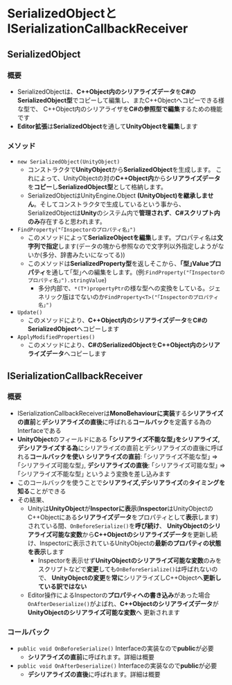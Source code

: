 # SerializedObjectとISerializationCallbackReceiver

## SerializedObject

### 概要

- SerializedObjectは、**C++Object内のシリアライズデータ**を**C#のSerializedObject型**でコピーして編集し、またC++Objectへコピーできる様な型で、
C++Object内のシリアライザを**C#の参照型で編集**するための機能です
- **Editor拡張**は**SerializedObject**を通して**UnityObjectを編集**します

### メソッド

- `new SerializedObject(UnityObject)`
  - コンストラクタで**UnityObject**から**SerializedObject**を生成します。
  これによって、UnityObjectの対の**C++Object内**から**シリアライズデータ**を**コピー**し**SerializedObject型**として格納します。
  - SerializedObjectはUnityEngine.Object **(UnityObject)を継承しません**。そしてコンストラクタで生成しているという事から、
  SerializedObjectは**Unity**のシステム内で**管理されず**、**C#スクリプト内のみ**存在すると思われます。
- `FindProperty("｢Inspectorのプロパティ名｣")`
  - このメソッドによって**SerializeObjectを編集**します。プロパティ名は**文字列で指定**します(データの塊から参照なので文字列以外指定しようがないか(多分、辞書みたいになってる))
  - このメソッドは**SerializedProperty型**を返しそこから、**｢型｣Valueプロパティ**を通して｢型｣への編集をします。(例:`FindProperty("｢Inspectorのプロパティ名｣").stringValue`)
    - 多分内部で、`*(T*)propertyPtr`の様な型への変換をしている。ジェネリック版はでないのか`FindProperty<T>("｢Inspectorのプロパティ名｣")`
- `Update()`
  - このメソッドにより、**C++Object内のシリアライズデータ**を**C#のSerializedObject**へコピーします
- `ApplyModifiedProperties()`
  - このメソッドにより、**C#のSerializedObject**を**C++Object内のシリアライズデータ**へコピーします

## ISerializationCallbackReceiver

### 概要

- ISerializationCallbackReceiverは**MonoBehaviourに実装**する**シリアライズの直前**と**デシリアライズの直後**に呼ばれる**コールバック**を定義する為のInterfaceである
- **UnityObject**のフィールドにある **｢シリアライズ不能な型｣**を**シリアライズ,デシリアライズする為**にシリアライズの直前とデシリアライズの直後に呼ばれる**コールバックを使い**
**シリアライズの直前**: ｢シリアライズ不能な型｣ => ｢シリアライズ可能な型｣, **デシリアライズの直後**: ｢シリアライズ可能な型｣ => ｢シリアライズ不能な型｣
というよう変換を差し込みます
- このコールバックを使うことで**シリアライズ,デシリアライズ**の**タイミングを知る**ことができる
- その結果、
  - Unityは**UnityObject**が**Inspectorに表示**(**Inspector**はUnityObjectのC++Objectにある**シリアライズデータ**をプロパティとして**表示**します)
    されている間、`OnBeforeSerialize()`を**呼び続け**、
    **UnityObjectのシリアライズ可能な変数**から**C++Objectのシリアライズデータ**を更新し続け、Inspectorに表示されているUnityObjectの**最新のプロパティの状態を表示**します
    - Inspectorを表示せず**UnityObjectのシリアライズ可能な変数**のみをスクリプトなどで**変更**しても`OnBeforeSerialize()`は呼ばれないので、
    **UnityObjectの変更**を**常に**シリアライズしC++Objectへ**更新している訳ではない**
  - Editor操作によるInspectorの**プロパティへの書き込み**があった場合`OnAfterDeserialize()`がよばれ、**C++Objectのシリアライズデータ**が**UnityObjectのシリアライズ可能な変数**へ
    更新されます

### コールバック

- `public void OnBeforeSerialize()` Interfaceの実装なので**public**が必要
  - **シリアライズの直前**に呼ばれます。詳細は概要
- `public void OnAfterDeserialize()` Interfaceの実装なので**public**が必要
  - **デシリアライズの直後**に呼ばれます。詳細は概要
